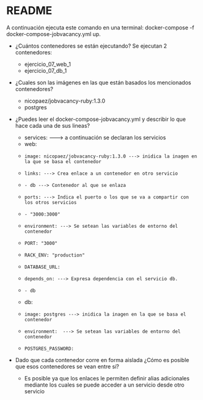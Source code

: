 # README #

A continuación ejecuta este comando en una terminal: docker-compose -f docker-compose-jobvacancy.yml up.

* ¿Cuántos contenedores se están ejecutando?
    Se ejecutan 2 contenedores: 
    - ejercicio_07_web_1
    - ejercicio_07_db_1
* ¿Cuales son las imágenes en las que están basados los mencionados contenedores?
    - nicopaez/jobvacancy-ruby:1.3.0
    - postgres
* ¿Puedes leer el docker-compose-jobvacancy.yml y describir lo que hace cada una de sus lineas?
 
    - services: ---> a continuación se declaran los servicios
    - web: 
    -     image: nicopaez/jobvacancy-ruby:1.3.0 ---> inidica la inagen en la que se basa el contenedor
    -     links: ---> Crea enlace a un contenedor en otro servicio
    -     - db ---> Contenedor al que se enlaza 
    -     ports: ---> Indica el puerto o los que se va a compartir con los otros servicios
    -     - "3000:3000" 
    -     environment: ---> Se setean las variables de entorno del contenedor
    -     PORT: "3000"
    -     RACK_ENV: "production"
    -     DATABASE_URL:
    -     depends_on: ---> Expresa dependencia con el servicio db.
    -     - db
    - db:
    -     image: postgres ---> inidica la inagen en la que se basa el contenedor
    -     environment:  ---> Se setean las variables de entorno del contenedor
    -     POSTGRES_PASSWORD: 

* Dado que cada contenedor corre en forma aislada ¿Cómo es posible que esos contenedores se vean entre sí?
    - Es posible ya que los enlaces le permiten definir alias adicionales mediante los cuales se puede acceder a un servicio desde otro servicio